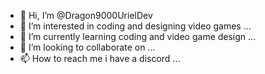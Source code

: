 - 👋 Hi, I’m @Dragon9000UrielDev
- 👀 I’m interested in coding and designing video games ...
- 🌱 I’m currently learning coding and video game design  ...
- 💞️ I’m looking to collaborate on ...
- 📫 How to reach me i have a discord ...

<!---
Dragon9000UrielDev/Dragon9000UrielDev is a ✨ special ✨ repository because its `README.md` (this file) appears on your GitHub profile.
You can click the Preview link to take a look at your changes.
--->
